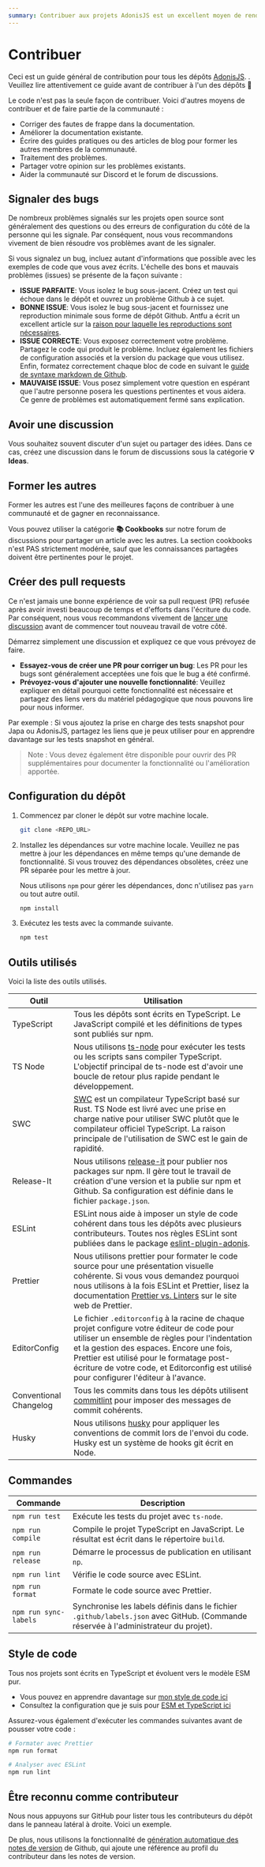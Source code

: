 ```yaml
---
summary: Contribuer aux projets AdonisJS est un excellent moyen de rendre service à la communauté. Ce guide fournit une vue d'ensemble de la manière dont vous pouvez contribuer à un projet AdonisJS.
---
```


# Contribuer

Ceci est un guide général de contribution pour tous les dépôts [AdonisJS](https://github.com/adonisjs). . Veuillez lire attentivement ce guide avant de contribuer à l'un des dépôts 🙏

Le code n'est pas la seule façon de contribuer. Voici d'autres moyens de contribuer et de faire partie de la communauté :

- Corriger des fautes de frappe dans la documentation.
- Améliorer la documentation existante.
- Écrire des guides pratiques ou des articles de blog pour former les autres membres de la communauté.
- Traitement des problèmes.
- Partager votre opinion sur les problèmes existants.
- Aider la communauté sur Discord et le forum de discussions.

## Signaler des bugs

De nombreux problèmes signalés sur les projets open source sont généralement des questions ou des erreurs de configuration du côté de la personne qui les signale. Par conséquent, nous vous recommandons vivement de bien résoudre vos problèmes avant de les signaler.

Si vous signalez un bug, incluez autant d'informations que possible avec les exemples de code que vous avez écrits. L'échelle des bons et mauvais problèmes (issues) se présente de la façon suivante :

- **ISSUE PARFAITE**: Vous isolez le bug sous-jacent. Créez un test qui échoue dans le dépôt et ouvrez un problème Github à ce sujet.
- **BONNE ISSUE**: Vous isolez le bug sous-jacent et fournissez une reproduction minimale sous forme de dépôt Github. Antfu a écrit un excellent article sur la [raison pour laquelle les reproductions sont nécessaires](https://antfu.me/posts/why-reproductions-are-required).
- **ISSUE CORRECTE**: Vous exposez correctement votre problème. Partagez le code qui produit le problème. Incluez également les fichiers de configuration associés et la version du package que vous utilisez.
Enfin, formatez correctement chaque bloc de code en suivant le [guide de syntaxe markdown de Github](https://docs.github.com/en/get-started/writing-on-github/getting-started-with-writing-and-formatting-on-github/basic-writing-and-formatting-syntax).
- **MAUVAISE ISSUE**: Vous posez simplement votre question en espérant que l'autre personne posera les questions pertinentes et vous aidera. Ce genre de problèmes est automatiquement fermé sans explication.

## Avoir une discussion

Vous souhaitez souvent discuter d'un sujet ou partager des idées. Dans ce cas, créez une discussion dans le forum de discussions sous la catégorie **💡Ideas**.

## Former les autres

Former les autres est l'une des meilleures façons de contribuer à une communauté et de gagner en reconnaissance.

Vous pouvez utiliser la catégorie **📚 Cookbooks** sur notre forum de discussions pour partager un article avec les autres. La section cookbooks n'est PAS strictement modérée, sauf que les connaissances partagées doivent être pertinentes pour le projet.

## Créer des pull requests

Ce n'est jamais une bonne expérience de voir sa pull request (PR) refusée après avoir investi beaucoup de temps et d'efforts dans l'écriture du code. Par conséquent, nous vous recommandons vivement de [lancer une discussion](https://github.com/orgs/adonisjs/discussions) avant de commencer tout nouveau travail de votre côté.

Démarrez simplement une discussion et expliquez ce que vous prévoyez de faire.

- **Essayez-vous de créer une PR pour corriger un bug**: Les PR pour les bugs sont généralement acceptées une fois que le bug a été confirmé.
- **Prévoyez-vous d'ajouter une nouvelle fonctionnalité**: Veuillez expliquer en détail pourquoi cette fonctionnalité est nécessaire et partagez des liens vers du matériel pédagogique que nous pouvons lire pour nous informer.

Par exemple : Si vous ajoutez la prise en charge des tests snapshot pour Japa ou AdonisJS, partagez les liens que je peux utiliser pour en apprendre davantage sur les tests snapshot en général.

> Note : Vous devez également être disponible pour ouvrir des PR supplémentaires pour documenter la fonctionnalité ou l'amélioration apportée.

## Configuration du dépôt

1. Commencez par cloner le dépôt sur votre machine locale.

    ```sh
    git clone <REPO_URL>
    ```

2. Installez les dépendances sur votre machine locale. Veuillez ne pas mettre à jour les dépendances en même temps qu'une demande de fonctionnalité. Si vous trouvez des dépendances obsolètes, créez une PR séparée pour les mettre à jour.

   Nous utilisons `npm` pour gérer les dépendances, donc n'utilisez pas `yarn` ou tout autre outil.

    ```sh
    npm install
    ```

3. Exécutez les tests avec la commande suivante.

    ```sh
    npm test
    ```

## Outils utilisés

Voici la liste des outils utilisés.

| Outil                   | Utilisation                                                                                                                                                                                                                                                                  |
|------------------------|------------------------------------------------------------------------------------------------------------------------------------------------------------------------------------------------------------------------------------------------------------------------|
| TypeScript             | Tous les dépôts sont écrits en TypeScript. Le JavaScript compilé et les définitions de types sont publiés sur npm.                                                                                                                                                     |
| TS Node                | Nous utilisons [ts-node](https://typestrong.org/ts-node/) pour exécuter les tests ou les scripts sans compiler TypeScript. L'objectif principal de ts-node est d'avoir une boucle de retour plus rapide pendant le développement.                                                                                  |
| SWC                    | [SWC](https://swc.rs/) est un compilateur TypeScript basé sur Rust. TS Node est livré avec une prise en charge native pour utiliser SWC plutôt que le compilateur officiel TypeScript. La raison principale de l'utilisation de SWC est le gain de rapidité.                                                               |
| Release-It             | Nous utilisons [release-it](https://github.com/release-it/release-it) pour publier nos packages sur npm. Il gère tout le travail de création d'une version et la publie sur npm et Github. Sa configuration est définie dans le fichier `package.json`.                            |
| ESLint                 | ESLint nous aide à imposer un style de code cohérent dans tous les dépôts avec plusieurs contributeurs. Toutes nos règles ESLint sont publiées dans le package [eslint-plugin-adonis](https://github.com/adonisjs-community/eslint-plugin-adonis).                            |
| Prettier               | Nous utilisons prettier pour formater le code source pour une présentation visuelle cohérente. Si vous vous demandez pourquoi nous utilisons à la fois ESLint et Prettier, lisez la documentation [Prettier vs. Linters](https://prettier.io/docs/en/comparison.html) sur le site web de Prettier.           |
| EditorConfig           | Le fichier `.editorconfig` à la racine de chaque projet configure votre éditeur de code pour utiliser un ensemble de règles pour l'indentation et la gestion des espaces. Encore une fois, Prettier est utilisé pour le formatage post-écriture de votre code, et Editorconfig est utilisé pour configurer l'éditeur à l'avance. |
| Conventional Changelog | Tous les commits dans tous les dépôts utilisent [commitlint](https://github.com/conventional-changelog/commitlint/#what-is-commitlint) pour imposer des messages de commit cohérents.                                                                                             |
| Husky                  | Nous utilisons [husky](https://typicode.github.io/husky/#/) pour appliquer les conventions de commit lors de l'envoi du code. Husky est un système de hooks git écrit en Node.                                                                                                                |

## Commandes

| Commande | Description |
|-------|--------|
| `npm run test` | Exécute les tests du projet avec `ts-node`. |
| `npm run compile` | Compile le projet TypeScript en JavaScript. Le résultat est écrit dans le répertoire `build`. |
| `npm run release` | Démarre le processus de publication en utilisant `np`. |
| `npm run lint` | Vérifie le code source avec ESLint. |
| `npm run format` | Formate le code source avec Prettier. | 
| `npm run sync-labels` | Synchronise les labels définis dans le fichier `.github/labels.json` avec GitHub. (Commande réservée à l'administrateur du projet). |

## Style de code

Tous nos projets sont écrits en TypeScript et évoluent vers le modèle ESM pur.

- Vous pouvez en apprendre davantage sur [mon style de code ici](https://github.com/thetutlage/meta/discussions/3)
- Consultez la configuration que je suis pour [ESM et TypeScript ici](https://github.com/thetutlage/meta/discussions/2)

Assurez-vous également d'exécuter les commandes suivantes avant de pousser votre code :

```sh
# Formater avec Prettier
npm run format

# Analyser avec ESLint
npm run lint
```

## Être reconnu comme contributeur

Nous nous appuyons sur GitHub pour lister tous les contributeurs du dépôt dans le panneau latéral à droite. Voici un exemple.

De plus, nous utilisons la fonctionnalité de [génération automatique des notes de version](https://docs.github.com/en/repositories/releasing-projects-on-github/automatically-generated-release-notes#about-automatically-generated-release-notes) de Github, qui ajoute une référence au profil du contributeur dans les notes de version.
